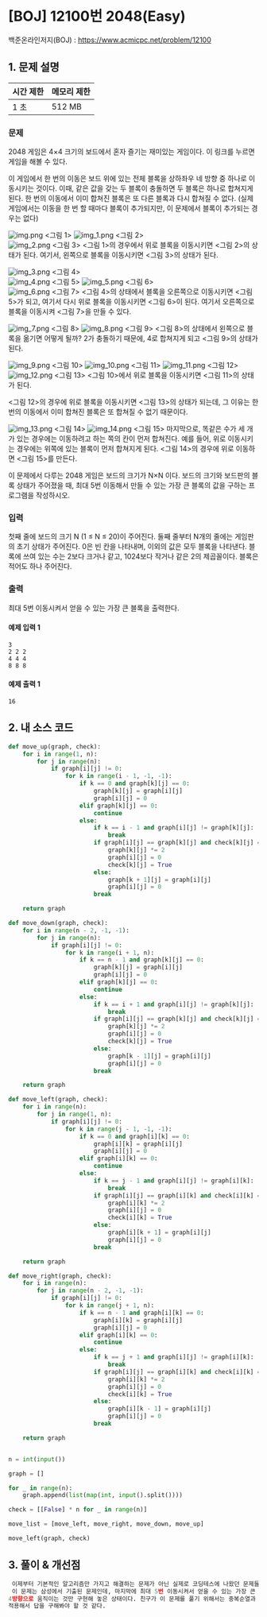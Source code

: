 # [BOJ] 12100번 2048(Easy)

백준온라인저지(BOJ) :  https://www.acmicpc.net/problem/12100



## 1. 문제 설명

| 시간 제한 | 메모리 제한 | 
| :-------- | :---------- |
| 1 초      | 512 MB      | 

### 문제

2048 게임은 4×4 크기의 보드에서 혼자 즐기는 재미있는 게임이다. 이 링크를 누르면 게임을 해볼 수 있다.

이 게임에서 한 번의 이동은 보드 위에 있는 전체 블록을 상하좌우 네 방향 중 하나로 이동시키는 것이다. 이때, 같은 값을 갖는 두 블록이 충돌하면 두 블록은 하나로 합쳐지게 된다. 한 번의 이동에서 이미 합쳐진 블록은 또 다른 블록과 다시 합쳐질 수 없다. (실제 게임에서는 이동을 한 번 할 때마다 블록이 추가되지만, 이 문제에서 블록이 추가되는 경우는 없다)

![img.png](images/12100_img.png)
<그림 1>
![img_1.png](images/12100_img_1.png)
<그림 2>	
![img_2.png](images/12100_img_2.png)
<그림 3>
<그림 1>의 경우에서 위로 블록을 이동시키면 <그림 2>의 상태가 된다. 여기서, 왼쪽으로 블록을 이동시키면 <그림 3>의 상태가 된다.

![img_3.png](images/12100_img_3.png)
<그림 4>	
![img_4.png](images/12100_img_4.png)
<그림 5>
![img_5.png](images/12100_img_5.png)
<그림 6>	
![img_6.png](images/12100_img_6.png)
<그림 7>
<그림 4>의 상태에서 블록을 오른쪽으로 이동시키면 <그림 5>가 되고, 여기서 다시 위로 블록을 이동시키면 <그림 6>이 된다. 여기서 오른쪽으로 블록을 이동시켜 <그림 7>을 만들 수 있다.

![img_7.png](images/12100_img_7.png)
<그림 8>
![img_8.png](images/12100_img_8.png)
<그림 9>
<그림 8>의 상태에서 왼쪽으로 블록을 옮기면 어떻게 될까? 2가 충돌하기 때문에, 4로 합쳐지게 되고 <그림 9>의 상태가 된다.

![img_9.png](images/12100_img_9.png)
<그림 10>
![img_10.png](images/12100_img_10.png)
<그림 11>	
![img_11.png](images/12100_img_11.png)
<그림 12>	
![img_12.png](images/12100_img_12.png)
<그림 13>
<그림 10>에서 위로 블록을 이동시키면 <그림 11>의 상태가 된다.

<그림 12>의 경우에 위로 블록을 이동시키면 <그림 13>의 상태가 되는데, 그 이유는 한 번의 이동에서 이미 합쳐진 블록은 또 합쳐질 수 없기 때문이다.

![img_13.png](images/12100_img_13.png)
<그림 14>	
![img_14.png](images/12100_img_14.png)
<그림 15>
마지막으로, 똑같은 수가 세 개가 있는 경우에는 이동하려고 하는 쪽의 칸이 먼저 합쳐진다. 예를 들어, 위로 이동시키는 경우에는 위쪽에 있는 블록이 먼저 합쳐지게 된다. <그림 14>의 경우에 위로 이동하면 <그림 15>를 만든다.

이 문제에서 다루는 2048 게임은 보드의 크기가 N×N 이다. 보드의 크기와 보드판의 블록 상태가 주어졌을 때, 최대 5번 이동해서 만들 수 있는 가장 큰 블록의 값을 구하는 프로그램을 작성하시오.


### 입력

첫째 줄에 보드의 크기 N (1 ≤ N ≤ 20)이 주어진다. 둘째 줄부터 N개의 줄에는 게임판의 초기 상태가 주어진다. 0은 빈 칸을 나타내며, 이외의 값은 모두 블록을 나타낸다. 블록에 쓰여 있는 수는 2보다 크거나 같고, 1024보다 작거나 같은 2의 제곱꼴이다. 블록은 적어도 하나 주어진다.

### 출력

최대 5번 이동시켜서 얻을 수 있는 가장 큰 블록을 출력한다.

#### 예제 입력 1

```
3
2 2 2
4 4 4
8 8 8
```

#### 예제 출력 1

```
16
```

## 2. 내 소스 코드

```python
def move_up(graph, check):
    for i in range(1, n):
        for j in range(n):
            if graph[i][j] != 0:
                for k in range(i - 1, -1, -1):
                    if k == 0 and graph[k][j] == 0:
                        graph[k][j] = graph[i][j]
                        graph[i][j] = 0
                    elif graph[k][j] == 0:
                        continue
                    else:
                        if k == i - 1 and graph[i][j] != graph[k][j]:
                            break
                        if graph[i][j] == graph[k][j] and check[k][j] == False:
                            graph[k][j] *= 2
                            graph[i][j] = 0
                            check[k][j] = True
                        else:
                            graph[k + 1][j] = graph[i][j]
                            graph[i][j] = 0
                        break

    return graph

def move_down(graph, check):
    for i in range(n - 2, -1, -1):
        for j in range(n):
            if graph[i][j] != 0:
                for k in range(i + 1, n):
                    if k == n - 1 and graph[k][j] == 0:
                        graph[k][j] = graph[i][j]
                        graph[i][j] = 0
                    elif graph[k][j] == 0:
                        continue
                    else:
                        if k == i + 1 and graph[i][j] != graph[k][j]:
                            break
                        if graph[i][j] == graph[k][j] and check[k][j] == False:
                            graph[k][j] *= 2
                            graph[i][j] = 0
                            check[k][j] = True
                        else:
                            graph[k - 1][j] = graph[i][j]
                            graph[i][j] = 0
                        break

    return graph

def move_left(graph, check):
    for i in range(n):
        for j in range(1, n):
            if graph[i][j] != 0:
                for k in range(j - 1, -1, -1):
                    if k == 0 and graph[i][k] == 0:
                        graph[i][k] = graph[i][j]
                        graph[i][j] = 0
                    elif graph[i][k] == 0:
                        continue
                    else:
                        if k == j - 1 and graph[i][j] != graph[i][k]:
                            break
                        if graph[i][j] == graph[i][k] and check[i][k] == False:
                            graph[i][k] *= 2
                            graph[i][j] = 0
                            check[i][k] = True
                        else:
                            graph[i][k + 1] = graph[i][j]
                            graph[i][j] = 0
                        break

    return graph

def move_right(graph, check):
    for i in range(n):
        for j in range(n - 2, -1, -1):
            if graph[i][j] != 0:
                for k in range(j + 1, n):
                    if k == n - 1 and graph[i][k] == 0:
                        graph[i][k] = graph[i][j]
                        graph[i][j] = 0
                    elif graph[i][k] == 0:
                        continue
                    else:
                        if k == j + 1 and graph[i][j] != graph[i][k]:
                            break
                        if graph[i][j] == graph[i][k] and check[i][k] == False:
                            graph[i][k] *= 2
                            graph[i][j] = 0
                            check[i][k] = True
                        else:
                            graph[i][k - 1] = graph[i][j]
                            graph[i][j] = 0
                        break

    return graph


n = int(input())

graph = []

for _ in range(n):
    graph.append(list(map(int, input().split())))

check = [[False] * n for _ in range(n)]

move_list = [move_left, move_right, move_down, move_up]

move_left(graph, check)
```



## 3. 풀이 & 개선점

```python
 이제부터 기본적인 알고리즘만 가지고 해결하는 문제가 아닌 실제로 코딩테스에 나왔던 문제들을 풀며 경험을 쌓으려고 한다.
 이 문제는 삼성에서 기출된 문제인데, 마지막에 최대 5번 이동시켜서 얻을 수 있는 가장 큰 블록을 구하는 과정을 어떻게 구현해야하는지 몰라서 먼저 
4방향으로 움직이는 것만 구현해 놓은 상태이다. 친구가 이 문제를 풀기 위해서는 중복순열과 조합에 대해서 알아야 한다고 알려줬기 때문에, 그 2가지를 빨리
적용해서 답을 구해봐야 할 것 같다.
```